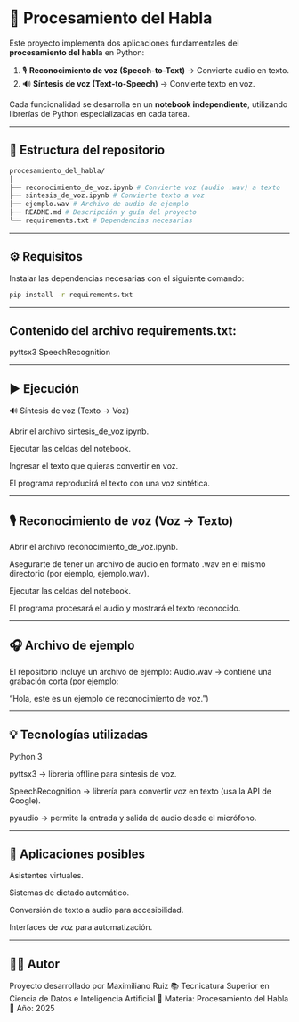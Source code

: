 # 🧠 Procesamiento del Habla

Este proyecto implementa dos aplicaciones fundamentales del **procesamiento del habla** en Python:

1. 🎙️ **Reconocimiento de voz (Speech-to-Text)** → Convierte audio en texto.  
2. 🔊 **Síntesis de voz (Text-to-Speech)** → Convierte texto en voz.

Cada funcionalidad se desarrolla en un **notebook independiente**, utilizando librerías de Python especializadas en cada tarea.

---

## 📁 Estructura del repositorio
```bash
procesamiento_del_habla/
│
├── reconocimiento_de_voz.ipynb # Convierte voz (audio .wav) a texto
├── sintesis_de_voz.ipynb # Convierte texto a voz
├── ejemplo.wav # Archivo de audio de ejemplo
├── README.md # Descripción y guía del proyecto
└── requirements.txt # Dependencias necesarias
```
---

## ⚙️ Requisitos

Instalar las dependencias necesarias con el siguiente comando:

```bash
pip install -r requirements.txt
```
---

## Contenido del archivo requirements.txt:
pyttsx3
SpeechRecognition

---

## ▶️ Ejecución
🔊 Síntesis de voz (Texto → Voz)

Abrir el archivo sintesis_de_voz.ipynb.

Ejecutar las celdas del notebook.

Ingresar el texto que quieras convertir en voz.

El programa reproducirá el texto con una voz sintética.

---

## 🎙️ Reconocimiento de voz (Voz → Texto)

Abrir el archivo reconocimiento_de_voz.ipynb.

Asegurarte de tener un archivo de audio en formato .wav en el mismo directorio (por ejemplo, ejemplo.wav).

Ejecutar las celdas del notebook.

El programa procesará el audio y mostrará el texto reconocido.

---

## 🎧 Archivo de ejemplo

El repositorio incluye un archivo de ejemplo:
Audio.wav → contiene una grabación corta (por ejemplo:

“Hola, este es un ejemplo de reconocimiento de voz.”)

---

## 💡 Tecnologías utilizadas

Python 3

pyttsx3 → librería offline para síntesis de voz.

SpeechRecognition → librería para convertir voz en texto (usa la API de Google).

pyaudio → permite la entrada y salida de audio desde el micrófono.

---

## 🧩 Aplicaciones posibles

Asistentes virtuales.

Sistemas de dictado automático.

Conversión de texto a audio para accesibilidad.

Interfaces de voz para automatización.

---

## 👨‍💻 Autor

Proyecto desarrollado por Maximiliano Ruiz
📚 Tecnicatura Superior en Ciencia de Datos e Inteligencia Artificial
🧾 Materia: Procesamiento del Habla
📅 Año: 2025